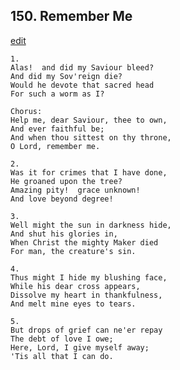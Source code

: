 
## 150.  Remember Me
[edit](https://docs.google.com/document/d/1JkaFCHBjPHAKlVg7Epj05rZ9p0AhCBOs/edit?mode=html)



    1.
    Alas!  and did my Saviour bleed?
    And did my Sov'reign die?
    Would he devote that sacred head
    For such a worm as I?

    Chorus:
    Help me, dear Saviour, thee to own,
    And ever faithful be;
    And when thou sittest on thy throne,
    O Lord, remember me.

    2.
    Was it for crimes that I have done,
    He groaned upon the tree?
    Amazing pity!  grace unknown!
    And love beyond degree!

    3.
    Well might the sun in darkness hide,
    And shut his glories in,
    When Christ the mighty Maker died
    For man, the creature's sin.

    4.
    Thus might I hide my blushing face,
    While his dear cross appears,
    Dissolve my heart in thankfulness,
    And melt mine eyes to tears.

    5.
    But drops of grief can ne'er repay
    The debt of love I owe;
    Here, Lord, I give myself away;
    'Tis all that I can do.
